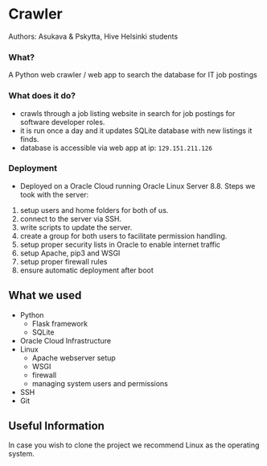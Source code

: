 # Crawler
Authors: Asukava & Pskytta, Hive Helsinki students

### What?
A Python web crawler / web app to search the database for IT job postings

### What does it do?
- crawls through a job listing website in search for job postings for
software developer roles.
- it is run once a day and it updates SQLite database with new listings it finds.
- database is accessible via web app at ip: `129.151.211.126`

### Deployment
- Deployed on a Oracle Cloud running Oracle Linux Server 8.8.
Steps we took with the server:
1. setup users and home folders for both of us.
2. connect to the server via SSH.
3. write scripts to update the server.
4. create a group for both users to facilitate permission handling.
6. setup proper security lists in Oracle to enable internet traffic
8. setup Apache, pip3 and WSGI
9. setup proper firewall rules
10. ensure automatic deployment after boot

## What we used
- Python
    - Flask framework
    - SQLite
- Oracle Cloud Infrastructure
- Linux
    - Apache webserver setup
    - WSGI
    - firewall
    - managing system users and permissions
- SSH
- Git


## Useful Information

In case you wish to clone the project we recommend Linux as the operating system.


